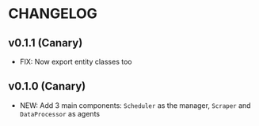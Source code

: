 # CHANGELOG

## v0.1.1 (Canary)

- FIX: Now export entity classes too

## v0.1.0 (Canary)

- NEW: Add 3 main components: `Scheduler` as the manager, `Scraper` and `DataProcessor` as agents
